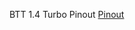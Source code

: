 BTT 1.4 Turbo Pinout [Pinout](https://github.com/bigtreetech/BIGTREETECH-SKR-V1.3/blob/master/BTT%20SKR%20V1.4/Hardware/SKR-V1.4-Turbo-pinout.jpg)  

